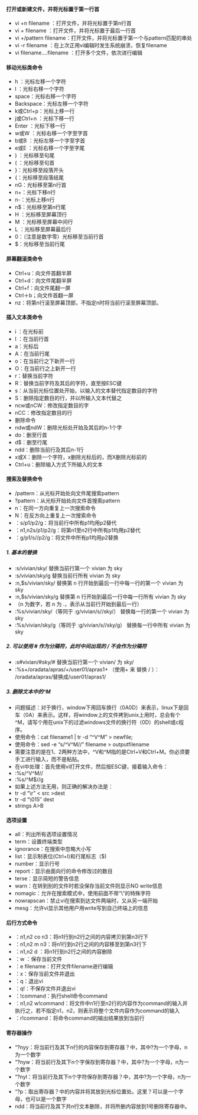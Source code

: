 #### 打开或新建文件，并将光标置于第一行首
 - vi +n filename ：打开文件，并将光标置于第n行首
 - vi + filename ：打开文件，并将光标置于最后一行首
 - vi +/pattern filename：打开文件，并将光标置于第一个与pattern匹配的串处
 - vi -r filename ：在上次正用vi编辑时发生系统崩溃，恢复filename
 - vi filename….filename ：打开多个文件，依次进行编辑

#### 移动光标类命令
 - h ：光标左移一个字符
 - l ：光标右移一个字符
 - space：光标右移一个字符
 - Backspace：光标左移一个字符
 - k或Ctrl+p：光标上移一行
 - j或Ctrl+n ：光标下移一行
 - Enter ：光标下移一行
 - w或W ：光标右移一个字至字首
 - b或B ：光标左移一个字至字首
 - e或E ：光标右移一个字至字尾
 - ) ：光标移至句尾
 - ( ：光标移至句首
 - }：光标移至段落开头
 - {：光标移至段落结尾
 - nG：光标移至第n行首
 - n+：光标下移n行
 - n-：光标上移n行
 - n$：光标移至第n行尾
 - H ：光标移至屏幕顶行
 - M ：光标移至屏幕中间行
 - L ：光标移至屏幕最后行
 - 0：（注意是数字零）光标移至当前行首
 - $：光标移至当前行尾

 #### 屏幕翻滚类命令
 - Ctrl+u：向文件首翻半屏
 - Ctrl+d：向文件尾翻半屏
 - Ctrl+f：向文件尾翻一屏
 - Ctrl＋b；向文件首翻一屏
 - nz：将第n行滚至屏幕顶部，不指定n时将当前行滚至屏幕顶部。

 #### 插入文本类命令
 - i ：在光标前
 - I ：在当前行首
 - a：光标后
 - A：在当前行尾
 - o：在当前行之下新开一行
 - O：在当前行之上新开一行
 - r：替换当前字符
 - R：替换当前字符及其后的字符，直至按ESC键
 - s：从当前光标位置处开始，以输入的文本替代指定数目的字符
 - S：删除指定数目的行，并以所输入文本代替之
 - ncw或nCW：修改指定数目的字
 - nCC：修改指定数目的行
 - 删除命令
 - ndw或ndW：删除光标处开始及其后的n-1个字
 - do：删至行首
 - d$：删至行尾
 - ndd：删除当前行及其后n-1行
 - x或X：删除一个字符，x删除光标后的，而X删除光标前的
 - Ctrl+u：删除输入方式下所输入的文本

 #### 搜索及替换命令
 - /pattern：从光标开始处向文件尾搜索pattern
 - ?pattern：从光标开始处向文件首搜索pattern
 - n：在同一方向重复上一次搜索命令
 - N：在反方向上重复上一次搜索命令
 - ：s/p1/p2/g：将当前行中所有p1均用p2替代
 - ：n1,n2s/p1/p2/g：将第n1至n2行中所有p1均用p2替代
 - ：g/p1/s//p2/g：将文件中所有p1均用p2替换

 ##### 1. 基本的替换 
 - :s/vivian/sky/ 替换当前行第一个 vivian 为 sky 
 - :s/vivian/sky/g 替换当前行所有 vivian 为 sky 
 - :n,$s/vivian/sky/ 替换第 n 行开始到最后一行中每一行的第一个 vivian 为 sky 
 - :n,$s/vivian/sky/g 替换第 n 行开始到最后一行中每一行所有 vivian 为 sky 
 - （n 为数字，若 n 为 .，表示从当前行开始到最后一行） 
 - :%s/vivian/sky/（等同于 :g/vivian/s//sky/） 替换每一行的第一个 vivian 为 sky 
 - :%s/vivian/sky/g（等同于 :g/vivian/s//sky/g） 替换每一行中所有 vivian 为 sky 

 ##### 2. 可以使用 # 作为分隔符，此时中间出现的 / 不会作为分隔符 
 - :s#vivian/#sky/# 替换当前行第一个 vivian/ 为 sky/ 
 - :%s+/oradata/apras/+/user01/apras1+ （使用+ 来 替换 / ）： /oradata/apras/替换成/user01/apras1/ 

##### 3. 删除文本中的^M 
 - 问题描述：对于换行，window下用回车换行（0A0D）来表示，linux下是回车（0A）来表示。这样，将window上的文件拷到unix上用时，总会有个^M，请写个用在unix下的过滤windows文件的换行符（0D）的shell或c程序。 
 - 使用命令：cat filename1 | tr -d “^V^M” > newfile; 
 - 使用命令：sed -e “s/^V^M//” filename > outputfilename 
 - 需要注意的是在1、2两种方法中，^V和^M指的是Ctrl+V和Ctrl+M。你必须要手工进行输入，而不是粘贴。 
 - 在vi中处理：首先使用vi打开文件，然后按ESC键，接着输入命令： 
 - :%s/^V^M// 
 - :%s/^M$//g 
 - 如果上述方法无用，则正确的解决办法是： 
 - tr -d “\r” < src >dest 
 - tr -d “\015″ dest 
 - strings A>B 

#### 选项设置
 - all：列出所有选项设置情况
 - term：设置终端类型
 - ignorance：在搜索中忽略大小写
 - list：显示制表位(Ctrl+I)和行尾标志（$)
 - number：显示行号
 - report：显示由面向行的命令修改过的数目
 - terse：显示简短的警告信息
 - warn：在转到别的文件时若没保存当前文件则显示NO write信息
 - nomagic：允许在搜索模式中，使用前面不带“\”的特殊字符
 - nowrapscan：禁止vi在搜索到达文件两端时，又从另一端开始
 - mesg：允许vi显示其他用户用write写到自己终端上的信息

#### 后行方式命令
 - ：n1,n2 co n3：将n1行到n2行之间的内容拷贝到第n3行下
 - ：n1,n2 m n3：将n1行到n2行之间的内容移至到第n3行下
 - ：n1,n2 d ：将n1行到n2行之间的内容删除
 - ：w ：保存当前文件
 - ：e filename：打开文件filename进行编辑
 - ：x：保存当前文件并退出
 - ：q：退出vi
 - ：q!：不保存文件并退出vi
 - ：!command：执行shell命令command
 - ：n1,n2 w!command：将文件中n1行至n2行的内容作为command的输入并执行之，若不指定n1，n2，则表示将整个文件内容作为command的输入
 - ：r!command：将命令command的输出结果放到当前行

#### 寄存器操作
 - “?nyy：将当前行及其下n行的内容保存到寄存器？中，其中?为一个字母，n为一个数字
 - “?nyw：将当前行及其下n个字保存到寄存器？中，其中?为一个字母，n为一个数字
 - “?nyl：将当前行及其下n个字符保存到寄存器？中，其中?为一个字母，n为一个数字
 - “?p：取出寄存器？中的内容并将其放到光标位置处。这里？可以是一个字母，也可以是一个数字
 - ndd：将当前行及其下共n行文本删除，并将所删内容放到1号删除寄存器中。
